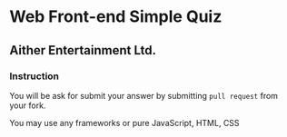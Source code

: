 # Web Front-end Simple Quiz

## Aither Entertainment Ltd.

### Instruction

You will be ask for submit your answer by submitting `pull request` from your fork.

You may use any frameworks or pure JavaScript, HTML, CSS
